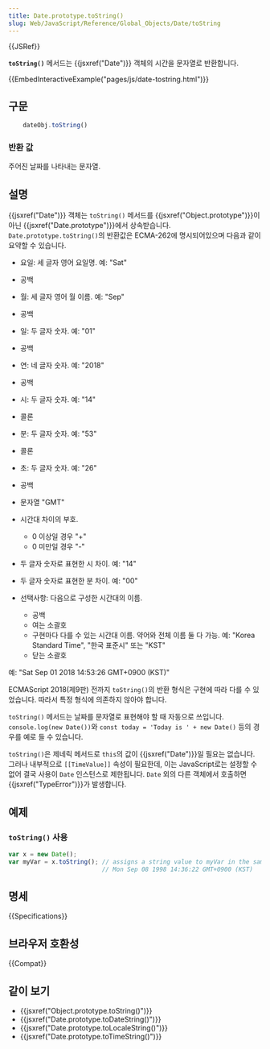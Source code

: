 ```yaml
---
title: Date.prototype.toString()
slug: Web/JavaScript/Reference/Global_Objects/Date/toString
---
```


{{JSRef}}

**`toString()`** 메서드는 {{jsxref("Date")}} 객체의 시간을 문자열로 반환합니다.

{{EmbedInteractiveExample("pages/js/date-tostring.html")}}

## 구문

```js
    dateObj.toString()
```

### 반환 값

주어진 날짜를 나타내는 문자열.

## 설명

{{jsxref("Date")}} 객체는 `toString()` 메서드를 {{jsxref("Object.prototype")}}이 아닌 {{jsxref("Date.prototype")}}에서 상속받습니다. `Date.prototype.toString()`의 반환값은 ECMA-262에 명시되어있으며 다음과 같이 요약할 수 있습니다.

- 요일: 세 글자 영어 요일명. 예: "Sat"
- 공백
- 월: 세 글자 영어 월 이름. 예: "Sep"
- 공백
- 일: 두 글자 숫자. 예: "01"
- 공백
- 연: 네 글자 숫자. 예: "2018"
- 공백
- 시: 두 글자 숫자. 예: "14"
- 콜론
- 분: 두 글자 숫자. 예: "53"
- 콜론
- 초: 두 글자 숫자. 예: "26"
- 공백
- 문자열 "GMT"
- 시간대 차이의 부호.

  - 0 이상일 경우 "+"
  - 0 미만일 경우 "-"

- 두 글자 숫자로 표현한 시 차이. 예: "14"
- 두 글자 숫자로 표현한 분 차이. 예: "00"
- 선택사항: 다음으로 구성한 시간대의 이름.

  - 공백
  - 여는 소괄호
  - 구현마다 다를 수 있는 시간대 이름. 약어와 전체 이름 둘 다 가능. 예: "Korea Standard Time", "한국 표준시" 또는 "KST"
  - 닫는 소괄호

예: "Sat Sep 01 2018 14:53:26 GMT+0900 (KST)"

ECMAScript 2018(제9판) 전까지 `toString()`의 반환 형식은 구현에 따라 다를 수 있었습니다. 따라서 특정 형식에 의존하지 않아야 합니다.

`toString()` 메서드는 날짜를 문자열로 표현해야 할 때 자동으로 쓰입니다. `console.log(new Date())`와 `const today = 'Today is ' + new Date()` 등의 경우를 예로 들 수 있습니다.

`toString()`은 제네릭 메서드로 `this`의 값이 {{jsxref("Date")}}일 필요는 없습니다. 그러나 내부적으로 `[[TimeValue]]` 속성이 필요한데, 이는 JavaScript로는 설정할 수 없어 결국 사용이 `Date` 인스턴스로 제한됩니다. `Date` 외의 다른 객체에서 호출하면 {{jsxref("TypeError")}}가 발생합니다.

## 예제

### `toString()` 사용

```js
var x = new Date();
var myVar = x.toString(); // assigns a string value to myVar in the same format as:
                          // Mon Sep 08 1998 14:36:22 GMT+0900 (KST)
```

## 명세

{{Specifications}}

## 브라우저 호환성

{{Compat}}

## 같이 보기

- {{jsxref("Object.prototype.toString()")}}
- {{jsxref("Date.prototype.toDateString()")}}
- {{jsxref("Date.prototype.toLocaleString()")}}
- {{jsxref("Date.prototype.toTimeString()")}}
